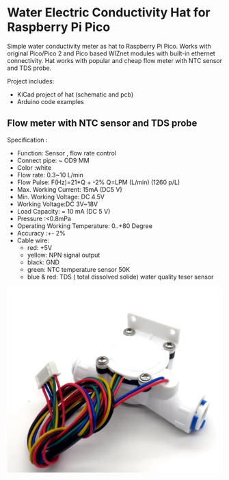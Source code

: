 # Water Electric Conductivity Hat for Raspberry Pi Pico 
Simple water conductivity meter as hat to Raspberry Pi Pico. Works with original Pico/Pico 2 and Pico based WIZnet modules with built-in ethernet connectivity.
Hat works with popular and cheap flow meter with NTC sensor and TDS probe.

Project includes:
* KiCad project of hat (schematic and pcb)
* Arduino code examples

## Flow meter with NTC sensor and TDS probe 
Specification : 
* Function: Sensor , flow rate control
* Connect pipe: ~ OD9 MM
* Color :white
* Flow rate: 0.3~10 L/min
* Flow Pulse:  F(Hz)=21*Q + -2%  Q=LPM (L/min) (1260 p/L)
* Max. Working Current: 15mA (DC5 V)
* Min. Working Voltage: DC 4.5V
* Working Voltage:DC 3V~18V
* Load Capacity: = 10 mA (DC 5 V)
* Pressure :<0.8mPa
* Operating  Working  Temperature: 0..+80  Degree
* Accuracy :+- 2%
* Cable wire:
  * red: +5V
  * yellow: NPN signal output
  * black: GND
  * green:  NTC temperature sensor 50K
  * blue & red:  TDS ( total dissolved solide) water quality teser sensor

![alt text](https://github.com/piotrekstania/pico-ec-meter/blob/main/sensor/sensor.jpg)
